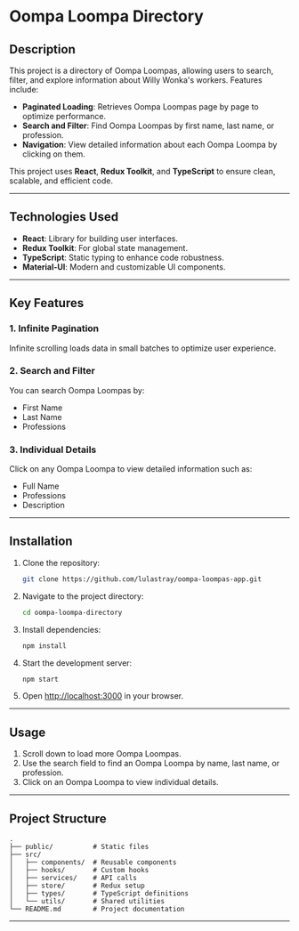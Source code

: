 # Oompa Loompa Directory


## Description
This project is a directory of Oompa Loompas, allowing users to search, filter, and explore information about Willy Wonka's workers. Features include:

- **Paginated Loading**: Retrieves Oompa Loompas page by page to optimize performance.
- **Search and Filter**: Find Oompa Loompas by first name, last name, or profession.
- **Navigation**: View detailed information about each Oompa Loompa by clicking on them.

This project uses **React**, **Redux Toolkit**, and **TypeScript** to ensure clean, scalable, and efficient code.

---

## Technologies Used

- **React**: Library for building user interfaces.
- **Redux Toolkit**: For global state management.
- **TypeScript**: Static typing to enhance code robustness.
- **Material-UI**: Modern and customizable UI components.

---

## Key Features

### 1. Infinite Pagination
Infinite scrolling loads data in small batches to optimize user experience.

### 2. Search and Filter
You can search Oompa Loompas by:
- First Name
- Last Name
- Professions

### 3. Individual Details
Click on any Oompa Loompa to view detailed information such as:
- Full Name
- Professions
- Description

---

## Installation

1. Clone the repository:
   ```bash
   git clone https://github.com/lulastray/oompa-loompas-app.git
   ```

2. Navigate to the project directory:
   ```bash
   cd oompa-loompa-directory
   ```

3. Install dependencies:
   ```bash
   npm install
   ```

4. Start the development server:
   ```bash
   npm start
   ```

5. Open [http://localhost:3000](http://localhost:3000) in your browser.

---

## Usage

1. Scroll down to load more Oompa Loompas.
2. Use the search field to find an Oompa Loompa by name, last name, or profession.
3. Click on an Oompa Loompa to view individual details.

---

## Project Structure

```
.
├── public/          # Static files
├── src/
│   ├── components/  # Reusable components
│   ├── hooks/       # Custom hooks
│   ├── services/    # API calls
│   ├── store/       # Redux setup
│   ├── types/       # TypeScript definitions
│   └── utils/       # Shared utilities
└── README.md        # Project documentation
```

---


